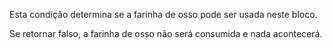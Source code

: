 Esta condição determina se a farinha de osso pode ser usada neste bloco.

Se retornar falso, a farinha de osso não será consumida e nada acontecerá.